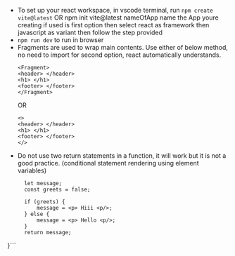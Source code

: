 - To set up your react workspace, in vscode terminal, run
  ``npm create vite@latest`` OR npm init vite@latest nameOfApp
  name the App youre creating if used is first option
  then select react as framework
  then javascript as variant
  then follow the step provided
- ``npm run dev`` to run in browser
- Fragments are used to wrap main contents. Use either of below method, no need to import for second option, react automatically understands.
  ```import Fragment from 'react'
  <Fragment>
  <header> </header> 
  <h1> </h1> 
  <footer> </footer> 
  </Fragment>
  ```
  OR
  ```
  <>
  <header> </header> 
  <h1> </h1> 
  <footer> </footer>
  </>
  ```
- Do not use two return statements in a function, it will work but it is not a good practice. (conditional statement rendering using element variables)
  ```export default function ConditionalComponent() {
	let message;
	const greets = false;

	if (greets) {
		message = <p> Hiii <p/>;
	} else {
		message = <p> Hello <p/>;
	}
	return message;
}```
  